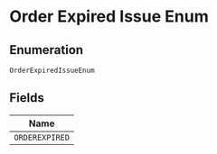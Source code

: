 
# Order Expired Issue Enum

## Enumeration

`OrderExpiredIssueEnum`

## Fields

| Name |
|  --- |
| `ORDEREXPIRED` |

